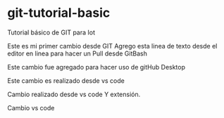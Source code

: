 # git-tutorial-basic
Tutorial básico de GIT para Iot

Este es mi primer cambio desde GIT
Agrego esta linea de texto desde el editor en linea para hacer un Pull desde GitBash

Este cambio fue agregado para hacer uso de gitHub Desktop

Este cambio es realizado desde vs code

Cambio realizado desde vs code Y extensión.

Cambio vs code